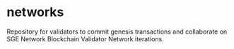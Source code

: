 # networks
Repository for validators to commit genesis transactions and collaborate on SGE Network Blockchain Validator Network iterations.